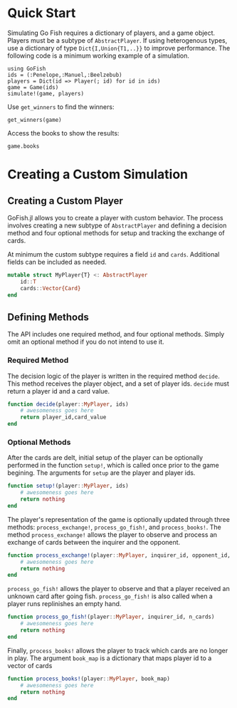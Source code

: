 # Quick Start

Simulating Go Fish requires a dictionary of players, and a game object. Players must be a subtype of `AbstractPlayer`. If using heterogenous types, use a dictionary of type `Dict{I,Union{T1,..}}` to improve performance. The following code is a minimum working example of a simulation. 

```@example quick_example
using GoFish
ids = (:Penelope,:Manuel,:Beelzebub)
players = Dict(id => Player(; id) for id in ids)
game = Game(ids)
simulate!(game, players)
```

Use `get_winners` to find the winners:

```@example quick_example
get_winners(game)
```
Access the books to show the results: 
```@example quick_example
game.books
```

# Creating a Custom Simulation

## Creating a Custom Player

GoFish.jl allows you to create a player with custom behavior. The process involves creating a new subtype of `AbstractPlayer` and defining a decision method and four optional methods for setup and tracking the exchange of cards. 

At minimum the custom subtype requires a field `id` and `cards`. Additional fields can be included as needed.
```julia
mutable struct MyPlayer{T} <: AbstractPlayer
    id::T
    cards::Vector{Card}
end
```

## Defining Methods

The API includes one required method, and four optional methods. Simply omit an optional method if you do not intend to use it. 

### Required Method

The decision logic of the player is written in the required method `decide`. This method receives the player object, and a set of player ids. `decide` must return a player id and a card value.  
```julia 
function decide(player::MyPlayer, ids)
    # awesomeness goes here
    return player_id,card_value
end
```

### Optional Methods

After the cards are delt, initial setup of the player can be optionally performed in the function `setup!`, which is called once prior to the game begining. The arguments for `setup` are the player and player ids. 
```julia
function setup!(player::MyPlayer, ids)
    # awesomeness goes here
    return nothing
end
```

The player's representation of the game is optionally updated through three methods: `process_exchange!`, `process_go_fish!`, and `process_books!`. The method `process_exchange!` allows the player to observe and process an exchange of cards between the inquirer and the opponent.
```julia 
function process_exchange!(player::MyPlayer, inquirer_id, opponent_id, value, cards)
    # awesomeness goes here
    return nothing
end
```
`process_go_fish!` allows the player to observe and that a player received an unknown card after going fish. `process_go_fish!` is also called when a player runs replinishes an empty hand. 
```julia 
function process_go_fish!(player::MyPlayer, inquirer_id, n_cards)
    # awesomeness goes here
    return nothing
end
```
Finally, `process_books!` allows the player to track which cards are no longer in play. The argument `book_map` is a dictionary that maps player id to a vector of cards 
```julia
function process_books!(player::MyPlayer, book_map)
    # awesomeness goes here
    return nothing
end
```
